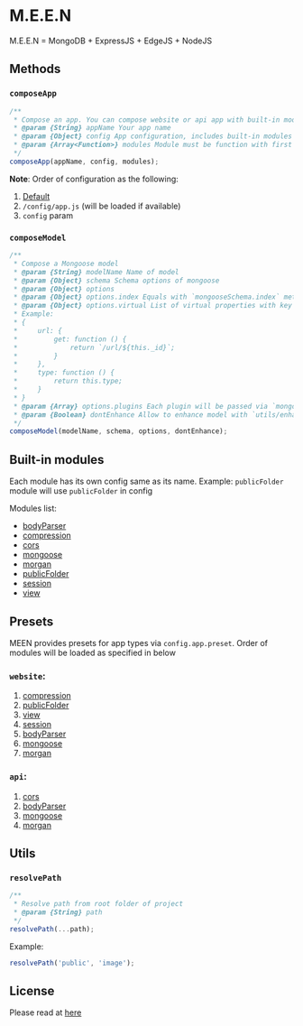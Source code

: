 # M.E.E.N
M.E.E.N = MongoDB + ExpressJS + EdgeJS + NodeJS


## Methods
### `composeApp`
```javascript
/**
 * Compose an app. You can compose website or api app with built-in modules via `options` or your own fully-customised app by passing modules via `modules`
 * @param {String} appName Your app name
 * @param {Object} config App configuration, includes built-in modules' and custom configurations
 * @param {Array<Function>} modules Module must be function with first param is `app` as Express App Instance and second param is `config`
 */
composeApp(appName, config, modules);
```

**Note**: Order of configuration as the following:
  1. [Default](./src/core/defaultConfig.js)
  1. `/config/app.js` (will be loaded if available)
  1. `config` param 
  
  
### `composeModel`
```javascript
/**
 * Compose a Mongoose model
 * @param {String} modelName Name of model
 * @param {Object} schema Schema options of mongoose
 * @param {Object} options
 * @param {Object} options.index Equals with `mongooseSchema.index` method
 * @param {Object} options.virtual List of virtual properties with key is name of virtual and value is virtual options. If you pass value as function, it will be getter. 
 * Example: 
 * {
 *     url: {
 *         get: function () {
 *             return `/url/${this._id}`;
 *         }
 *     },
 *     type: function () {
 *         return this.type;
 *     }
 * }
 * @param {Array} options.plugins Each plugin will be passed via `mongooseSchema.plugin` method
 * @param {Boolean} dontEnhance Allow to enhance model with `utils/enhanceModel` method or not
 */
composeModel(modelName, schema, options, dontEnhance);
```


## Built-in modules
Each module has its own config same as its name. Example: `publicFolder` module will use `publicFolder` in config

Modules list:
 * [bodyParser](./src/modules/bodyParser.js)
 * [compression](./src/modules/compression.js)
 * [cors](./src/modules/cors.js)
 * [mongoose](./src/modules/mongoose.js)
 * [morgan](./src/modules/morgan.js)
 * [publicFolder](./src/modules/publicFolder.js)
 * [session](./src/modules/session.js)
 * [view](./src/modules/view.js)
 
 
## Presets
MEEN provides presets for app types via `config.app.preset`. Order of modules will be loaded as specified in below

### `website`:  
 1. [compression](./src/modules/compression.js)
 1. [publicFolder](./src/modules/publicFolder.js)
 1. [view](./src/modules/view.js)
 1. [session](./src/modules/session.js)
 1. [bodyParser](./src/modules/bodyParser.js)
 1. [mongoose](./src/modules/mongoose.js)
 1. [morgan](./src/modules/morgan.js)
   
### `api`: 
 1. [cors](./src/modules/cors.js)
 1. [bodyParser](./src/modules/bodyParser.js)
 1. [mongoose](./src/modules/mongoose.js)
 1. [morgan](./src/modules/morgan.js)


## Utils
### `resolvePath`
```javascript
/**
 * Resolve path from root folder of project
 * @param {String} path
 */
resolvePath(...path);
```

Example:
```javascript
resolvePath('public', 'image');
```


## License
Please read at [here](./LICENSE.md)
